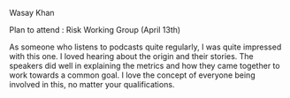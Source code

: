Wasay Khan

Plan to attend : Risk Working Group (April 13th) 

As someone who listens to podcasts quite regularly, I was quite impressed with this one. I loved hearing about the origin and their stories. The speakers did well in explaining the metrics and how they came together to work towards a common goal. I love the concept of everyone being involved in this, no matter your qualifications. 
